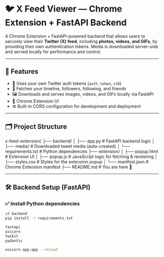 # 🐦 X Feed Viewer — Chrome Extension + FastAPI Backend

A Chrome Extension + FastAPI-powered backend that allows users to securely view their **Twitter (X) feed**, including **photos, videos, and GIFs**, by providing their own authentication tokens. Media is downloaded server-side and served locally for performance and control.

---

## 🚀 Features

- 🔐 Uses your own Twitter auth tokens (`auth_token`, `ct0`)
- 🧵 Fetches your timeline, followers, following, and friends
- 🖼 Downloads and serves images, videos, and GIFs locally via FastAPI
- 🧩 Chrome Extension UI
- ⚙️ Built-in CORS configuration for development and deployment

---

## 🗂 Project Structure
x-feed-extension/
├── backend/
│ ├── app.py # FastAPI backend logic
│ ├── media/ # Downloaded tweet media (auto-created)
│ └── requirements.txt # Python dependencies
├── extension/
│ ├── popup.html # Extension UI
│ ├── popup.js # JavaScript logic for fetching & rendering
│ ├── styles.css # Styles for the extension popup
│ └── manifest.json # Chrome Extension manifest
├── README.md # You are here 📘


---

## 🛠 Backend Setup (FastAPI)

### ✅ Install Python dependencies

```bash
cd backend
pip install -r requirements.txt

fastapi
uvicorn
twikit
pydantic

uvicorn app:app --reload



